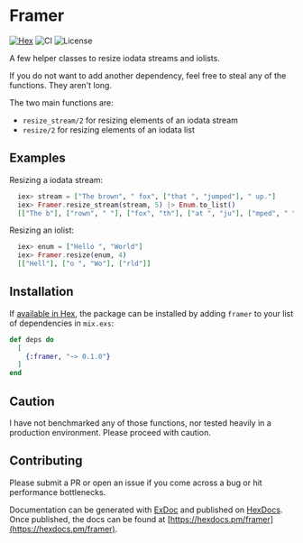 # Framer

[![Hex](https://img.shields.io/hexpm/v/framer.svg)](https://hex.pm/packages/framer)
![CI](https://github.com/bolek/framer/workflows/CI/badge.svg)
![License](https://img.shields.io/hexpm/l/framer.svg)

A few helper classes to resize iodata streams and iolists.

If you do not want to add another dependency, feel free to steal any of the
functions. They aren't long.

<!-- MDOC -->

The two main functions are:

- `resize_stream/2` for resizing elements of an iodata stream
- `resize/2` for resizing elements of an iodata list

## Examples

Resizing a iodata stream:

```elixir
  iex> stream = ["The brown", " fox", ["that ", "jumped"], " up."]
  iex> Framer.resize_stream(stream, 5) |> Enum.to_list()
  [["The b"], ["rown", " "], ["fox", "th"], ["at ", "ju"], ["mped", " "], ["up."]]
```

Resizing an iolist:

```elixir
  iex> enum = ["Hello ", "World"]
  iex> Framer.resize(enum, 4)
  [["Hell"], ["o ", "Wo"], ["rld"]]
```

<!-- MDOC -->

## Installation

If [available in Hex](https://hex.pm/docs/publish), the package can be installed
by adding `framer` to your list of dependencies in `mix.exs`:

```elixir
def deps do
  [
    {:framer, "~> 0.1.0"}
  ]
end
```

## Caution

I have not benchmarked any of those functions, nor tested heavily in a production
environment. Please proceed with caution.

## Contributing

Please submit a PR or open an issue if you come across a bug or hit
performance bottlenecks.

Documentation can be generated with [ExDoc](https://github.com/elixir-lang/ex_doc)
and published on [HexDocs](https://hexdocs.pm). Once published, the docs can
be found at [https://hexdocs.pm/framer](https://hexdocs.pm/framer).
